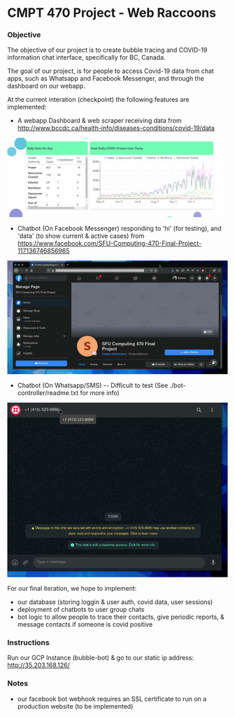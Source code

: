 # CMPT 470 Project - Web Raccoons

### Objective

The objective of our project is to create bubble tracing and COVID-19 information chat interface, specifically for BC, Canada. 

The goal of our project, is for people to access Covid-19 data from chat apps, such as Whatsapp and Facebook Messenger, and through the dashboard on our webapp.

At the current interation (checkpoint) the following features are implemented:

- A webapp Dashboard & web scraper receiving data from http://www.bccdc.ca/health-info/diseases-conditions/covid-19/data

![](dash.gif)

- Chatbot (On Facebook Messenger) responding to 'hi' (for testing), and 'data' (to show current & active cases) from https://www.facebook.com/SFU-Computing-470-Final-Project-117136746856965

![](bot.gif)

- Chatbot (On Whatsapp/SMS) -- Difficult to test (See ./bot-controller/readme.txt for more info)

![](sms.gif)

For our final iteration, we hope to implement:

- our database (storing loggin & user auth, covid data, user sessions)
- deployment of chatbots to user group chats
- bot logic to allow people to trace their contacts, give periodic reports, & message contacts if someone is covid positive

### Instructions

Run our GCP Instance (bubble-bot) & go to our static ip address: http://35.203.168.126/

### Notes

- our facebook bot webhook requires an SSL certificate to run on a production website (to be implemented)
